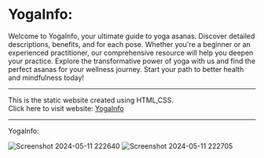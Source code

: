 <h1>YogaInfo:</h1>
 Welcome to YogaInfo, your ultimate guide to yoga asanas. Discover detailed descriptions, benefits, and for each pose. Whether you're a beginner or an experienced practitioner, our comprehensive resource will help you deepen your practice. Explore the transformative power of yoga with us and find the perfect asanas for your wellness journey. Start your path to better health and mindfulness today! 
<hr>
 This is the static website created using HTML,CSS. <br>Click here to visit website:  <a href="https://yashoda2003.github.io/YogaInfo.github.io/">YogaInfo</a>
 <hr> 
 YogaInfo:
 
  ![Screenshot 2024-05-11 222640](https://github.com/Yashoda2003/Project-Guidance/assets/116747256/a5b496a7-35c2-444e-a57f-7b1af2ebf49e)
  ![Screenshot 2024-05-11 222705](https://github.com/Yashoda2003/Project-Guidance/assets/116747256/5dc68728-d04b-436d-8630-6460c19f333b)
